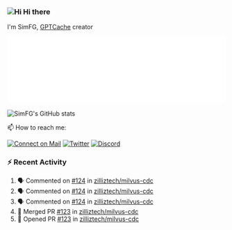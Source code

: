 ### <img src='https://qpluspicture.oss-cn-beijing.aliyuncs.com/6LjjQA/Hi.gif' alt='Hi' width="24"/> Hi there

I'm SimFG, [GPTCache](https://github.com/zilliztech/GPTCache) creator

![Metrics 👋](/metrics.plugin.followup.user.svg)

![SimFG's GitHub stats](https://github-readme-stats.vercel.app/api?username=SimFG&show_icons=true&theme=radical&count_private=true)

📫 How to reach me:

[![Connect on Mail](https://img.shields.io/badge/Ask%20me-anything-1abc9c.svg)](mailto:1142838399@qq.com)
[![Twitter](https://img.shields.io/twitter/follow/FogSim?style=social)](https://twitter.com/FogSim)
[![Discord](https://img.shields.io/discord/1092648432495251507?label=Discord&logo=discord)](https://discord.gg/Q8C6WEjSWV)

### :zap: Recent Activity

<!--START_SECTION:activity-->
1. 🗣 Commented on [#124](https://github.com/zilliztech/milvus-cdc/issues/124) in [zilliztech/milvus-cdc](https://github.com/zilliztech/milvus-cdc)
2. 🗣 Commented on [#124](https://github.com/zilliztech/milvus-cdc/issues/124) in [zilliztech/milvus-cdc](https://github.com/zilliztech/milvus-cdc)
3. 🗣 Commented on [#124](https://github.com/zilliztech/milvus-cdc/issues/124) in [zilliztech/milvus-cdc](https://github.com/zilliztech/milvus-cdc)
4. 🎉 Merged PR [#123](https://github.com/zilliztech/milvus-cdc/pull/123) in [zilliztech/milvus-cdc](https://github.com/zilliztech/milvus-cdc)
5. 💪 Opened PR [#123](https://github.com/zilliztech/milvus-cdc/pull/123) in [zilliztech/milvus-cdc](https://github.com/zilliztech/milvus-cdc)
<!--END_SECTION:activity-->


